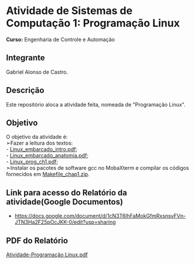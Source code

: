 # Atividade de Sistemas de Computação 1: Programação Linux
**Curso:** Engenharia de Controle e Automação

## Integrante
Gabriel Alonso de Castro.

## Descrição
Este repositório aloca a atividade feita, nomeada de "Programação Linux".

## Objetivo
O objetivo da atividade é:  
➣Fazer a leitura dos textos:  
    - [Linux_embarcado_intro.pdf](https://github.com/user-attachments/files/22670968/Linux_embarcado_intro.pdf);  
    - [Linux_embarcado_anatomia.pdf](https://github.com/user-attachments/files/22670979/Linux_embarcado_anatomia.pdf);  
    - [Linux_prog_ch1.pdf](https://github.com/user-attachments/files/22670980/Linux_prog_ch1.pdf);  
➣Instalar os pacotes de software gcc no MobaXterm e compilar os códigos fornecidos em [Makefile_chap1.zip](https://github.com/user-attachments/files/22671920/Makefile_chap1.zip).


## Link para acesso do Relatório da atividade(Google Documentos)
- https://docs.google.com/document/d/1cN3T6lhFaMokGfmRxsnsvFVn-JTN3Ha2F25pOcJKK-0/edit?usp=sharing

## PDF do Relatório
[Atividade-Programação Linux.pdf](https://github.com/user-attachments/files/22671380/Atividade-Programacao.Linux.pdf)
